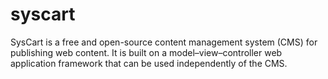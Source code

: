 # syscart
SysCart is a free and open-source content management system (CMS) for publishing web content. It is built on a model–view–controller web application framework that can be used independently of the CMS.
